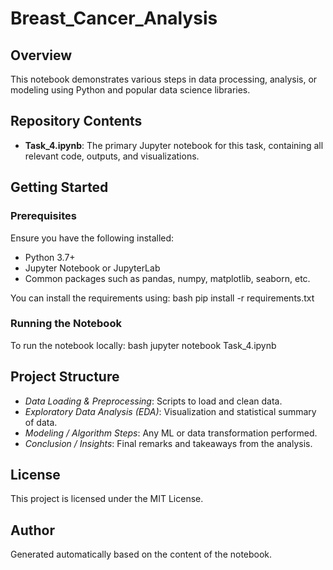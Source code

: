 # Breast_Cancer_Analysis

## Overview
This notebook demonstrates various steps in data processing, analysis, or modeling using Python and popular data science libraries.

## Repository Contents
- **Task_4.ipynb**: The primary Jupyter notebook for this task, containing all relevant code, outputs, and visualizations.

## Getting Started

### Prerequisites
Ensure you have the following installed:
- Python 3.7+
- Jupyter Notebook or JupyterLab
- Common packages such as pandas, numpy, matplotlib, seaborn, etc.

You can install the requirements using:
bash
pip install -r requirements.txt


### Running the Notebook
To run the notebook locally:
bash
jupyter notebook Task_4.ipynb


## Project Structure
- *Data Loading & Preprocessing*: Scripts to load and clean data.
- *Exploratory Data Analysis (EDA)*: Visualization and statistical summary of data.
- *Modeling / Algorithm Steps*: Any ML or data transformation performed.
- *Conclusion / Insights*: Final remarks and takeaways from the analysis.

## License
This project is licensed under the MIT License.

## Author
Generated automatically based on the content of the notebook.
